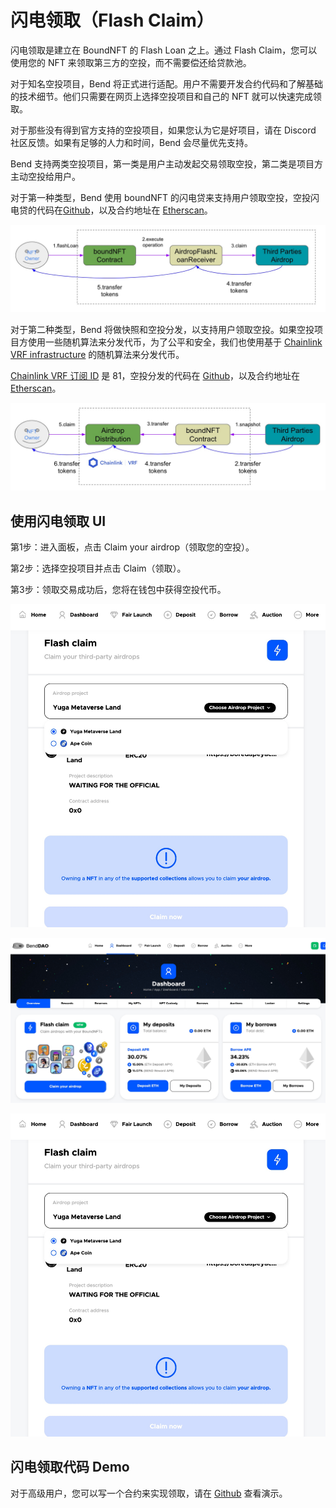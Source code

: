 # 闪电领取（Flash Claim）

闪电领取是建立在 BoundNFT 的 Flash Loan 之上。通过 Flash Claim，您可以使用您的 NFT 来领取第三方的空投，而不需要偿还给贷款池。

对于知名空投项目，Bend 将正式进行适配。用户不需要开发合约代码和了解基础的技术细节。他们只需要在网页上选择空投项目和自己的 NFT 就可以快速完成领取。

对于那些没有得到官方支持的空投项目，如果您认为它是好项目，请在 Discord 社区反馈。如果有足够的人力和时间，Bend 会尽量优先支持。

Bend 支持两类空投项目，第一类是用户主动发起交易领取空投，第二类是项目方主动空投给用户。

对于第一种类型，Bend 使用 boundNFT 的闪电贷来支持用户领取空投，空投闪电贷的代码在[Github](https://github.com/BoundNFT/boundnft-protocol/blob/main/contracts/misc/AirdropFlashLoanReceiver.sol)，以及合约地址在 [Etherscan](https://etherscan.io/address/0xa8Ae91Dd8CD8f410BA59626caef160925A033734)。

![](<../.gitbook/assets/Flash claim 04191810.jpg>)

对于第二种类型，Bend 将做快照和空投分发，以支持用户领取空投。如果空投项目方使用一些随机算法来分发代币，为了公平和安全，我们也使用基于 [Chainlink VRF infrastructure](https://vrf.chain.link/mainnet) 的随机算法来分发代币。

[Chainlink VRF 订阅 ID](https://vrf.chain.link/mainnet/81) 是  81，空投分发的代码在 [Github](https://github.com/BoundNFT/boundnft-protocol/blob/main/contracts/misc/AirdropDistribution.sol)，以及合约地址在 [Etherscan](https://etherscan.io/address/0x6D187449A5664DD87E58A9d3b982989AaeA469BD)。

![](<../.gitbook/assets/Airdrop Distribution 04191825.jpg>)

## 使用闪电领取 UI

第1步：进入面板，点击 Claim your airdrop（领取您的空投）。

第2步：选择空投项目并点击 Claim（领取）。

第3步：领取交易成功后，您将在钱包中获得空投代币。

![](<../.gitbook/assets/Flashclaim Page 04201331.jpg>)

![](<../.gitbook/assets/Dashboard Flashclaim 02401330.jpg>)

![](<../.gitbook/assets/Flashclaim Page 04201331.jpg>)

## 闪电领取代码 Demo

对于高级用户，您可以写一个合约来实现领取，请在 [Github](https://github.com/BendDAO/bend-flashclaim-demo) 查看演示。
